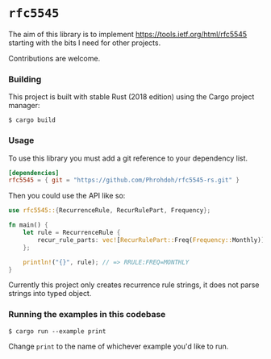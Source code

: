# `rfc5545`

The aim of this library is to implement https://tools.ietf.org/html/rfc5545 starting with the bits I need for other projects.

Contributions are welcome.

### Building

This project is built with stable Rust (2018 edition) using the Cargo project manager:

```
$ cargo build
```

### Usage

To use this library you must add a git reference to your dependency list.

```toml
[dependencies]
rfc5545 = { git = "https://github.com/Phrohdoh/rfc5545-rs.git" }
```

Then you could use the API like so:

```rust
use rfc5545::{RecurrenceRule, RecurRulePart, Frequency};

fn main() {
    let rule = RecurrenceRule {
        recur_rule_parts: vec![RecurRulePart::Freq(Frequency::Monthly)],
    };

    println!("{}", rule); // => RRULE:FREQ=MONTHLY
}
```

Currently this project only creates recurrence rule strings, it does not parse strings into typed object.

### Running the examples in this codebase

```
$ cargo run --example print
```

Change `print` to the name of whichever example you'd like to run.